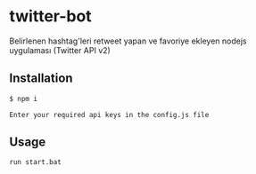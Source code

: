 # twitter-bot
Belirlenen hashtag'leri retweet yapan ve favoriye ekleyen nodejs uygulaması (Twitter API v2)

## Installation

```bash
$ npm i
```
```
Enter your required api keys in the config.js file
```

## Usage

```bash
run start.bat
```
